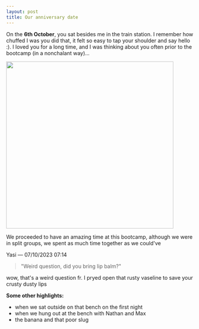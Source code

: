 ```yaml
---
layout: post
title: Our anniversary date
---
```


On the <b>6th October</b>, you sat besides me in the train station. I remember how chuffed I was you did that, it felt so easy to tap your shoulder and say hello :). I loved you for a long time, and I was thinking about you often prior to the bootcamp (in a nonchalant way)...

<img src="{{ site.baseurl }}/img/IMG_3191.jpeg" style="width: auto; height: 450px;">

We proceeded to have an amazing time at this bootcamp, although we were in split groups, we spent as much time together as we could've

Yasi — 07/10/2023 07:14
> "Weird question, did you bring lip balm?"

wow, that's a weird question fr. I pryed open that rusty vaseline to save your crusty dusty lips

<b>Some other highlights:</b>

* when we sat outside on that bench on the first night
* when we hung out at the bench with Nathan and Max
* the banana and that poor slug

